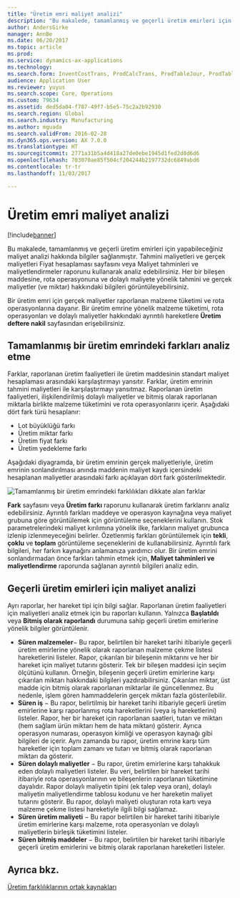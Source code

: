 ```yaml
---
title: "Üretim emri maliyet analizi"
description: "Bu makalede, tamamlanmış ve geçerli üretim emirleri için yapabileceğiniz maliyet analizi hakkında bilgiler sağlanmıştır. Tahmini maliyetleri ve gerçek maliyetleri Fiyat hesaplaması sayfasını veya Maliyet tahminleri ve maliyetlendirmeler raporunu kullanarak analiz edebilirsiniz. Her bir bileşen maddesine, rota operasyonuna ve dolaylı maliyete yönelik tahmini ve gerçek maliyetler (ve miktar) hakkındaki bilgileri görüntüleyebilirsiniz."
author: AndersGirke
manager: AnnBe
ms.date: 06/20/2017
ms.topic: article
ms.prod: 
ms.service: dynamics-ax-applications
ms.technology: 
ms.search.form: InventCostTrans, ProdCalcTrans, ProdTableJour, ProdTableListPage
audience: Application User
ms.reviewer: yuyus
ms.search.scope: Core, Operations
ms.custom: 79634
ms.assetid: ded5da04-f787-49f7-b5e5-75c2a2b92930
ms.search.region: Global
ms.search.industry: Manufacturing
ms.author: mguada
ms.search.validFrom: 2016-02-28
ms.dyn365.ops.version: AX 7.0.0
ms.translationtype: HT
ms.sourcegitcommit: 2771a31b5a4d418a27de0ebe1945d1fed2d8d6d6
ms.openlocfilehash: 703070ae85f504cf204244b2197732dc6849abd6
ms.contentlocale: tr-tr
ms.lasthandoff: 11/03/2017

---
```


# <a name="production-order-cost-analysis"></a>Üretim emri maliyet analizi

[!include[banner](../includes/banner.md)]


Bu makalede, tamamlanmış ve geçerli üretim emirleri için yapabileceğiniz maliyet analizi hakkında bilgiler sağlanmıştır. Tahmini maliyetleri ve gerçek maliyetleri Fiyat hesaplaması sayfasını veya Maliyet tahminleri ve maliyetlendirmeler raporunu kullanarak analiz edebilirsiniz. Her bir bileşen maddesine, rota operasyonuna ve dolaylı maliyete yönelik tahmini ve gerçek maliyetler (ve miktar) hakkındaki bilgileri görüntüleyebilirsiniz.

Bir üretim emri için gerçek maliyetler raporlanan malzeme tüketimi ve rota operasyonlarına dayanır. Bir üretim emrine yönelik malzeme tüketimi, rota operasyonları ve dolaylı maliyetler hakkındaki ayrıntılı hareketlere **Üretim deftere nakil** sayfasından erişebilirsiniz.

## <a name="variance-analysis-for-a-completed-production-order"></a>Tamamlanmış bir üretim emrindeki farkları analiz etme
Farklar, raporlanan üretim faaliyetleri ile üretim maddesinin standart maliyet hesaplaması arasındaki karşılaştırmayı yansıtır. Farklar, üretim emrinin tahmini maliyetleri ile karşılaştırmayı yansıtmaz. Raporlanan üretim faaliyetleri, ilişkilendirilmiş dolaylı maliyetler ve bitmiş olarak raporlanan miktarla birlikte malzeme tüketimini ve rota operasyonlarını içerir. Aşağıdaki dört fark türü hesaplanır:

-   Lot büyüklüğü farkı
-   Üretim miktar farkı
-   Üretim fiyat farkı
-   Üretim yedekleme farkı

Aşağıdaki diyagramda, bir üretim emrinin gerçek maliyetleriyle, üretim emrinin sonlandırılması anında maddenin maliyet kaydı içersindeki hesaplanan maliyetler arasındaki farkı açıklayan dört fark gösterilmektedir. 

![Tamamlanmış bir üretim emrindeki farklılıkları dikkate alan farklar](./media/control.jpg) 

**Fark** sayfasını veya **Üretim farkı** raporunu kullanarak üretim farklarını analiz edebilirsiniz. Ayrıntılı farkları maddeye ve operasyon kaynağına veya maliyet grubuna göre görüntülemek için görüntüleme seçeneklerini kullanın. Stok parametrelerindeki maliyet kırılımına yönelik ilke, farkların maliyet grubunca izlenip izlenmeyeceğini belirler. Özetlenmiş farkları görüntülemek için **tekli**, **çoklu** ve **toplam** görüntüleme seçeneklerini de kullanabilirsiniz. Ayrıntılı fark bilgileri, her farkın kaynağını anlamanıza yardımcı olur. Bir üretim emrini sonlandırmadan önce farkları tahmin etmek için, **Maliyet tahminleri ve maliyetlendirme** raporunda sağlanan ayrıntılı bilgileri analiz edin.

## <a name="cost-analysis-for-current-production-orders"></a>Geçerli üretim emirleri için maliyet analizi
Ayrı raporlar, her hareket tipi için bilgi sağlar. Raporlanan üretim faaliyetleri için maliyetleri analiz etmek için bu raporları kullanın. Yalnızca **Başlatıldı** veya **Bitmiş olarak raporlandı** durumuna sahip geçerli üretim emirlerine yönelik bilgiler görüntülenir.

-   **Süren malzemeler**− Bu rapor, belirtilen bir hareket tarihi itibariyle geçerli üretim emirlerine yönelik olarak raporlanan malzeme çekme listesi hareketlerini listeler. Rapor, çıkarılan bir bileşenin miktarını ve her bir hareket için maliyet tutarını gösterir. Tek bir bileşen maddesi için seçim ölçütünü kullanın. Örneğin, bileşenin geçerli üretim emirlerine karşı çıkarılan miktarı hakkındaki bilgileri yazdırabilirsiniz. Çıkarılan miktar, üst madde için bitmiş olarak raporlanan miktarlar ile güncellenmez. Bu nedenle, işlem gören hammaddelerin gerçek miktarı fazla gösterilebilir.
-   **Süren iş** − Bu rapor, belirtilmiş bir hareket tarihi itibariyle geçerli üretim emirlerine karşı raporlanmış rota hareketlerini (veya iş hareketlerini) listeler. Rapor, her bir hareket için raporlanan saatleri, tutarı ve miktarı (hem sağlam ürün miktarı hem de hata miktarı) gösterir. Ayrıca operasyon numarası, operasyon kimliği ve operasyon kaynağı gibi bilgileri de içerir. Aynı zamanda bu rapor, üretim emrine karşı tüm hareketler için toplam zamanı ve tutarı ve bitmiş olarak raporlanan miktarı da gösterir.
-   **Süren dolaylı maliyetler** − Bu rapor, üretim emirlerine karşı tahakkuk eden dolaylı maliyetleri listeler. Bu veri, belirtilen bir hareket tarihi itibariyle rota operasyonlarının ve bileşenlerin raporlanan tüketimine dayalıdır. Rapor dolaylı maliyetin tipini (ek talep veya oran), dolaylı maliyetin maliyetlendirme tablosu kodunu ve her hareketin maliyet tutarını gösterir. Bu rapor, dolaylı maliyeti oluşturan rota kartı veya malzeme çekme listesi hareketiyle ilgili bilgi sağlamaz.
-   **Süren üretim maliyeti** − Bu rapor belirtilen bir hareket tarihi itibariyle üretim emirlerine karşı malzeme, rota operasyonları ve dolaylı maliyetlerin birleşik tüketimini listeler.
-   **Süren bitmiş maddeler** − Bu rapor, belirtilen bir hareket tarihi itibariyle geçerli üretim emirlerini ve bitmiş olarak raporlanan hareketleri listeler.


<a name="see-also"></a>Ayrıca bkz.
--------

[Üretim farklılıklarının ortak kaynakları](common-sources-of-production-variances.md)




